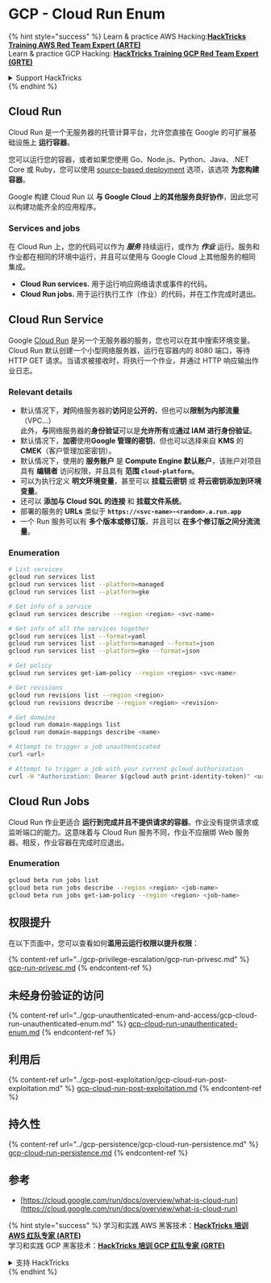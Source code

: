 # GCP - Cloud Run Enum

{% hint style="success" %}
Learn & practice AWS Hacking:<img src="../../../.gitbook/assets/image (1) (1) (1).png" alt="" data-size="line">[**HackTricks Training AWS Red Team Expert (ARTE)**](https://training.hacktricks.xyz/courses/arte)<img src="../../../.gitbook/assets/image (1) (1) (1).png" alt="" data-size="line">\
Learn & practice GCP Hacking: <img src="../../../.gitbook/assets/image (2).png" alt="" data-size="line">[**HackTricks Training GCP Red Team Expert (GRTE)**<img src="../../../.gitbook/assets/image (2).png" alt="" data-size="line">](https://training.hacktricks.xyz/courses/grte)

<details>

<summary>Support HackTricks</summary>

* Check the [**subscription plans**](https://github.com/sponsors/carlospolop)!
* **Join the** 💬 [**Discord group**](https://discord.gg/hRep4RUj7f) or the [**telegram group**](https://t.me/peass) or **follow** us on **Twitter** 🐦 [**@hacktricks\_live**](https://twitter.com/hacktricks_live)**.**
* **Share hacking tricks by submitting PRs to the** [**HackTricks**](https://github.com/carlospolop/hacktricks) and [**HackTricks Cloud**](https://github.com/carlospolop/hacktricks-cloud) github repos.

</details>
{% endhint %}

## Cloud Run <a href="#reviewing-cloud-run-configurations" id="reviewing-cloud-run-configurations"></a>

Cloud Run 是一个无服务器的托管计算平台，允许您直接在 Google 的可扩展基础设施上 **运行容器**。

您可以运行您的容器，或者如果您使用 Go、Node.js、Python、Java、.NET Core 或 Ruby，您可以使用 [source-based deployment](https://cloud.google.com/run/docs/deploying-source-code) 选项，该选项 **为您构建容器**。

Google 构建 Cloud Run 以 **与 Google Cloud 上的其他服务良好协作**，因此您可以构建功能齐全的应用程序。

### Services and jobs <a href="#services-and-jobs" id="services-and-jobs"></a>

在 Cloud Run 上，您的代码可以作为 _**服务**_ 持续运行，或作为 _**作业**_ 运行。服务和作业都在相同的环境中运行，并且可以使用与 Google Cloud 上其他服务的相同集成。

* **Cloud Run services.** 用于运行响应网络请求或事件的代码。
* **Cloud Run jobs.** 用于运行执行工作（作业）的代码，并在工作完成时退出。

## Cloud Run Service

Google [Cloud Run](https://cloud.google.com/run) 是另一个无服务器的服务，您也可以在其中搜索环境变量。Cloud Run 默认创建一个小型网络服务器，运行在容器内的 8080 端口，等待 HTTP GET 请求。当请求被接收时，将执行一个作业，并通过 HTTP 响应输出作业日志。

### Relevant details

* 默认情况下，**对**网络服务器的**访问**是**公开的**，但也可以**限制为内部流量**（VPC...）\
此外，**与**网络服务器的**身份验证**可以是**允许所有**或**通过 IAM 进行身份验证**。
* 默认情况下，**加密**使用**Google 管理的密钥**，但也可以选择来自 **KMS** 的 **CMEK**（客户管理加密密钥）。
* 默认情况下，使用的 **服务账户** 是 **Compute Engine 默认账户**，该账户对项目具有 **编辑者** 访问权限，并且具有 **范围 `cloud-platform`**。
* 可以为执行定义 **明文环境变量**，甚至可以 **挂载云密钥** 或 **将云密钥添加到环境变量**。
* 还可以 **添加与 Cloud SQL 的连接** 和 **挂载文件系统**。
* 部署的服务的 **URLs** 类似于 **`https://<svc-name>-<random>.a.run.app`**
* 一个 Run 服务可以有 **多个版本或修订版**，并且可以 **在多个修订版之间分流流量**。

### Enumeration
```bash
# List services
gcloud run services list
gcloud run services list --platform=managed
gcloud run services list --platform=gke

# Get info of a service
gcloud run services describe --region <region> <svc-name>

# Get info of all the services together
gcloud run services list --format=yaml
gcloud run services list --platform=managed --format=json
gcloud run services list --platform=gke --format=json

# Get policy
gcloud run services get-iam-policy --region <region> <svc-name>

# Get revisions
gcloud run revisions list --region <region>
gcloud run revisions describe --region <region> <revision>

# Get domains
gcloud run domain-mappings list
gcloud run domain-mappings describe <name>

# Attempt to trigger a job unauthenticated
curl <url>

# Attempt to trigger a job with your current gcloud authorization
curl -H "Authorization: Bearer $(gcloud auth print-identity-token)" <url>
```
## Cloud Run Jobs

Cloud Run 作业更适合 **运行到完成并且不提供请求的容器**。作业没有提供请求或监听端口的能力。这意味着与 Cloud Run 服务不同，作业不应捆绑 Web 服务器。相反，作业容器在完成时应退出。

### Enumeration
```bash
gcloud beta run jobs list
gcloud beta run jobs describe --region <region> <job-name>
gcloud beta run jobs get-iam-policy --region <region> <job-name>
```
## 权限提升

在以下页面中，您可以查看如何**滥用云运行权限以提升权限**：

{% content-ref url="../gcp-privilege-escalation/gcp-run-privesc.md" %}
[gcp-run-privesc.md](../gcp-privilege-escalation/gcp-run-privesc.md)
{% endcontent-ref %}

## 未经身份验证的访问

{% content-ref url="../gcp-unauthenticated-enum-and-access/gcp-cloud-run-unauthenticated-enum.md" %}
[gcp-cloud-run-unauthenticated-enum.md](../gcp-unauthenticated-enum-and-access/gcp-cloud-run-unauthenticated-enum.md)
{% endcontent-ref %}

## 利用后

{% content-ref url="../gcp-post-exploitation/gcp-cloud-run-post-exploitation.md" %}
[gcp-cloud-run-post-exploitation.md](../gcp-post-exploitation/gcp-cloud-run-post-exploitation.md)
{% endcontent-ref %}

## 持久性

{% content-ref url="../gcp-persistence/gcp-cloud-run-persistence.md" %}
[gcp-cloud-run-persistence.md](../gcp-persistence/gcp-cloud-run-persistence.md)
{% endcontent-ref %}

## 参考

* [https://cloud.google.com/run/docs/overview/what-is-cloud-run](https://cloud.google.com/run/docs/overview/what-is-cloud-run)

{% hint style="success" %}
学习和实践 AWS 黑客技术：<img src="../../../.gitbook/assets/image (1) (1) (1).png" alt="" data-size="line">[**HackTricks 培训 AWS 红队专家 (ARTE)**](https://training.hacktricks.xyz/courses/arte)<img src="../../../.gitbook/assets/image (1) (1) (1).png" alt="" data-size="line">\
学习和实践 GCP 黑客技术：<img src="../../../.gitbook/assets/image (2).png" alt="" data-size="line">[**HackTricks 培训 GCP 红队专家 (GRTE)**<img src="../../../.gitbook/assets/image (2).png" alt="" data-size="line">](https://training.hacktricks.xyz/courses/grte)

<details>

<summary>支持 HackTricks</summary>

* 查看 [**订阅计划**](https://github.com/sponsors/carlospolop)!
* **加入** 💬 [**Discord 群组**](https://discord.gg/hRep4RUj7f) 或 [**电报群组**](https://t.me/peass) 或 **在 Twitter 上关注** 🐦 [**@hacktricks\_live**](https://twitter.com/hacktricks_live)**.**
* **通过向** [**HackTricks**](https://github.com/carlospolop/hacktricks) 和 [**HackTricks Cloud**](https://github.com/carlospolop/hacktricks-cloud) github 仓库提交 PR 分享黑客技巧。

</details>
{% endhint %}
